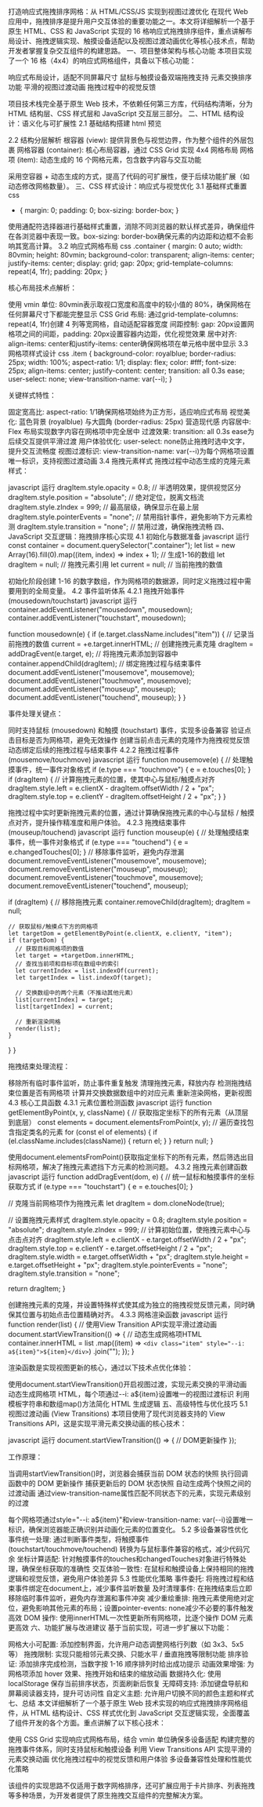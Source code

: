 打造响应式拖拽排序网格：从 HTML/CSS/JS 实现到视图过渡优化
在现代 Web 应用中，拖拽排序是提升用户交互体验的重要功能之一。本文将详细解析一个基于原生 HTML、CSS 和 JavaScript 实现的 16 格响应式拖拽排序组件，重点讲解布局设计、拖拽逻辑实现、触摸设备适配以及视图过渡动画优化等核心技术点，帮助开发者掌握复杂交互组件的构建思路。
一、项目整体架构与核心功能
本项目实现了一个 16 格（4x4）的响应式网格组件，具备以下核心功能：

响应式布局设计，适配不同屏幕尺寸
鼠标与触摸设备双端拖拽支持
元素交换排序功能
平滑的视图过渡动画
拖拽过程中的视觉反馈

项目技术栈完全基于原生 Web 技术，不依赖任何第三方库，代码结构清晰，分为 HTML 结构层、CSS 样式层和 JavaScript 交互层三部分。
二、HTML 结构设计：语义化与可扩展性
2.1 基础结构搭建
html
预览
<!DOCTYPE html>
<html lang="en">
<head>
  <meta charset="UTF-8" />
  <meta name="viewport" content="width=device-width, initial-scale=1.0" />
  <title>响应式拖拽排序网格</title>
  <!-- CSS样式与JS脚本引入 -->
</head>
<body>
  <div class="view">
    <div class="container"></div>
  </div>
  <script>
    // 交互逻辑代码
  </script>
</body>
</html>
2.2 结构分层解析
根容器 (view): 提供背景色与视觉边界，作为整个组件的外层包裹
网格容器 (container): 核心布局容器，通过 CSS Grid 实现 4x4 网格布局
网格项 (item): 动态生成的 16 个网格元素，包含数字内容与交互功能

采用空容器 + 动态生成的方式，提高了代码的可扩展性，便于后续功能扩展（如动态修改网格数量）。
三、CSS 样式设计：响应式与视觉优化
3.1 基础样式重置
css
* {
  margin: 0;
  padding: 0;
  box-sizing: border-box;
}

使用通配符选择器进行基础样式重置，消除不同浏览器的默认样式差异，确保组件在各浏览器中表现一致。box-sizing: border-box确保元素的内边距和边框不会影响其宽高计算。
3.2 响应式网格布局
css
.container {
  margin: 0 auto;
  width: 80vmin;
  height: 80vmin;
  background-color: transparent;
  align-items: center;
  justify-items: center;
  display: grid;
  gap: 20px;
  grid-template-columns: repeat(4, 1fr);
  padding: 20px;
}

核心布局技术点解析：

使用 vmin 单位: 80vmin表示取视口宽度和高度中的较小值的 80%，确保网格在任何屏幕尺寸下都能完整显示
CSS Grid 布局: 通过grid-template-columns: repeat(4, 1fr)创建 4 列等宽网格，自动适配容器宽度
间距控制: gap: 20px设置网格项之间的间距，padding: 20px设置容器内边距，优化视觉效果
居中对齐: align-items: center和justify-items: center确保网格项在单元格中居中显示
3.3 网格项样式设计
css
.item {
  background-color: royalblue;
  border-radius: 25px;
  width: 100%;
  aspect-ratio: 1/1;
  display: flex;
  color: #fff;
  font-size: 25px;
  align-items: center;
  justify-content: center;
  transition: all 0.3s ease;
  user-select: none;
  view-transition-name: var(--i);
}

关键样式特性：

固定宽高比: aspect-ratio: 1/1确保网格项始终为正方形，适应响应式布局
视觉美化: 蓝色背景 (royalblue) 与大圆角 (border-radius: 25px) 营造现代感
内容居中: Flex 布局实现数字内容在网格项中完全居中
过渡效果: transition: all 0.3s ease为后续交互提供平滑过渡
用户体验优化: user-select: none防止拖拽时选中文字，提升交互流畅度
视图过渡标识: view-transition-name: var(--i)为每个网格项设置唯一标识，支持视图过渡动画
3.4 拖拽元素样式
拖拽过程中动态生成的克隆元素样式：

javascript
运行
dragItem.style.opacity = 0.8;    // 半透明效果，提供视觉区分
dragItem.style.position = "absolute"; // 绝对定位，脱离文档流
dragItem.style.zIndex = 999;     // 最高层级，确保显示在最上层
dragItem.style.pointerEvents = "none"; // 禁用指针事件，避免影响下方元素检测
dragItem.style.transition = "none";    // 禁用过渡，确保拖拽流畅
四、JavaScript 交互逻辑：拖拽排序核心实现
4.1 初始化与数据准备
javascript
运行
const container = document.querySelector(".container");
let list = new Array(16).fill(0).map((item, index) => index + 1); // 生成1-16的数组
let dragItem = null; // 拖拽元素引用
let current = null;  // 当前拖拽的数值

初始化阶段创建 1-16 的数字数组，作为网格项的数据源，同时定义拖拽过程中需要用到的全局变量。
4.2 事件监听体系
4.2.1 拖拽开始事件 (mousedown/touchstart)
javascript
运行
container.addEventListener("mousedown", mousedown);
container.addEventListener("touchstart", mousedown);

function mousedown(e) {
  if (e.target.className.includes("item")) {
    // 记录当前拖拽的数值
    current = +e.target.innerHTML;
    // 创建拖拽元素克隆
    dragItem = addDragEvent(e.target, e);
    // 将拖拽元素添加到容器中
    container.appendChild(dragItem);
    // 绑定拖拽过程与结束事件
    document.addEventListener("mousemove", mousemove);
    document.addEventListener("touchmove", mousemove);
    document.addEventListener("mouseup", mouseup);
    document.addEventListener("touchend", mouseup);
  }
}

事件处理关键点：

同时支持鼠标 (mousedown) 和触摸 (touchstart) 事件，实现多设备兼容
验证点击目标是否为网格项，避免无效操作
创建当前点击元素的克隆作为拖拽视觉反馈
动态绑定后续的拖拽过程与结束事件
4.2.2 拖拽过程事件 (mousemove/touchmove)
javascript
运行
function mousemove(e) {
  // 处理触摸事件，统一事件对象格式
  if (e.type === "touchmove") {
    e = e.touches[0];
  }
  if (dragItem) {
    // 计算拖拽元素的位置，使其中心与鼠标/触摸点对齐
    dragItem.style.left = e.clientX - dragItem.offsetWidth / 2 + "px";
    dragItem.style.top = e.clientY - dragItem.offsetHeight / 2 + "px";
  }
}

拖拽过程中实时更新拖拽元素的位置，通过计算确保拖拽元素的中心与鼠标 / 触摸点对齐，提升操作精准度和用户体验。
4.2.3 拖拽结束事件 (mouseup/touchend)
javascript
运行
function mouseup(e) {
  // 处理触摸结束事件，统一事件对象格式
  if (e.type === "touchend") {
    e = e.changedTouches[0];
  }
  // 移除事件监听，避免内存泄漏
  document.removeEventListener("mousemove", mousemove);
  document.removeEventListener("mouseup", mouseup);
  document.removeEventListener("touchmove", mousemove);
  document.removeEventListener("touchend", mouseup);
  
  if (dragItem) {
    // 移除拖拽元素
    container.removeChild(dragItem);
    dragItem = null;
    
    // 获取鼠标/触摸点下方的网格项
    let targetDom = getElementByPoint(e.clientX, e.clientY, "item");
    if (targetDom) {
      // 获取目标网格项的数值
      let target = +targetDom.innerHTML;
      // 查找当前项和目标项在数组中的索引
      let currentIndex = list.indexOf(current);
      let targetIndex = list.indexOf(target);
      
      // 交换数组中的两个元素（不推动其他元素）
      list[currentIndex] = target;
      list[targetIndex] = current;
      
      // 重新渲染网格
      render(list);
    }
  }
}

拖拽结束处理流程：

移除所有临时事件监听，防止事件重复触发
清理拖拽元素，释放内存
检测拖拽结束位置是否有网格项
计算并交换数据数组中的对应元素
重新渲染网格，更新视图
4.3 核心工具函数
4.3.1 元素位置检测函数
javascript
运行
function getElementByPoint(x, y, className) {
  // 获取指定坐标下的所有元素（从顶层到底层）
  const elements = document.elementsFromPoint(x, y);
  // 遍历查找包含指定类名的元素
  for (const el of elements) {
    if (el.className.includes(className)) {
      return el;
    }
  }
  return null;
}

使用document.elementsFromPoint()获取指定坐标下的所有元素，然后筛选出目标网格项，解决了拖拽元素遮挡下方元素的检测问题。
4.3.2 拖拽元素创建函数
javascript
运行
function addDragEvent(dom, e) {
  // 统一鼠标和触摸事件的坐标获取方式
  if (e.type === "touchstart") {
    e = e.touches[0];
  }
  
  // 克隆当前网格项作为拖拽元素
  let dragItem = dom.cloneNode(true);
  
  // 设置拖拽元素样式
  dragItem.style.opacity = 0.8;
  dragItem.style.position = "absolute";
  dragItem.style.zIndex = 999;
  // 计算初始位置，使拖拽元素中心与点击点对齐
  dragItem.style.left = e.clientX - e.target.offsetWidth / 2 + "px";
  dragItem.style.top = e.clientY - e.target.offsetHeight / 2 + "px";
  dragItem.style.width = e.target.offsetWidth + "px";
  dragItem.style.height = e.target.offsetHeight + "px";
  dragItem.style.pointerEvents = "none";
  dragItem.style.transition = "none";
  
  return dragItem;
}

创建拖拽元素的克隆，并设置特殊样式使其成为独立的拖拽视觉反馈元素，同时确保其位置与初始点击位置精确对齐。
4.3.3 网格渲染函数
javascript
运行
function render(list) {
  // 使用View Transition API实现平滑过渡动画
  document.startViewTransition(() => {
    // 动态生成网格项HTML
    container.innerHTML = list
      .map((item) => `<div class="item" style="--i: a${item}">${item}</div>`)
      .join("");
  });
}

渲染函数是实现视图更新的核心，通过以下技术点优化体验：

使用document.startViewTransition()开启视图过渡，实现元素交换的平滑动画
动态生成网格项 HTML，每个项通过--i: a${item}设置唯一的视图过渡标识
利用模板字符串和数组map()方法简化 HTML 生成逻辑
五、高级特性与优化技巧
5.1 视图过渡动画 (View Transitions)
本项目使用了现代浏览器支持的 View Transitions API，这是实现平滑元素交换动画的核心技术：

javascript
运行
document.startViewTransition(() => {
  // DOM更新操作
});

工作原理：

当调用startViewTransition()时，浏览器会捕获当前 DOM 状态的快照
执行回调函数中的 DOM 更新操作
捕获更新后的 DOM 状态快照
自动生成两个快照之间的过渡动画
通过view-transition-name属性匹配不同状态下的元素，实现元素级别的过渡

每个网格项通过style="--i: a${item}"和view-transition-name: var(--i)设置唯一标识，确保浏览器能正确识别并动画化元素的位置变化。
5.2 多设备兼容性优化
事件统一处理: 通过判断事件类型，将触摸事件 (touchstart/touchmove/touchend) 转换为与鼠标事件兼容的格式，减少代码冗余
坐标计算适配: 针对触摸事件的touches和changedTouches对象进行特殊处理，确保坐标获取的准确性
交互体验一致性: 在鼠标和触摸设备上保持相同的拖拽逻辑和视觉反馈，避免用户体验差异
5.3 性能优化策略
事件委托: 将拖拽过程和结束事件绑定在document上，减少事件监听数量
及时清理事件: 在拖拽结束后立即移除临时事件监听，避免内存泄漏和事件冲突
减少重绘重排: 拖拽元素使用绝对定位，避免影响其他元素的布局；设置pointer-events: none减少不必要的事件触发
高效 DOM 操作: 使用innerHTML一次性更新所有网格项，比逐个操作 DOM 元素更高效
六、功能扩展与改进建议
基于当前实现，可进一步扩展以下功能：

网格大小可配置: 添加控制界面，允许用户动态调整网格行列数（如 3x3、5x5 等）
拖拽限制: 实现只能相邻元素交换、只能水平 / 垂直拖拽等限制功能
排序验证: 添加排序完成检测，当数字按 1-16 顺序排列时给出成功提示
动画效果增强: 为网格项添加 hover 效果、拖拽开始和结束的缩放动画
数据持久化: 使用 localStorage 保存当前排序状态，页面刷新后恢复
无障碍支持: 添加键盘导航和屏幕阅读器支持，提升可访问性
自定义主题: 允许用户切换不同的颜色主题和样式
七、总结
本文详细解析了一个基于原生 Web 技术实现的响应式拖拽排序网格组件，从 HTML 结构设计、CSS 样式优化到 JavaScript 交互逻辑实现，全面覆盖了组件开发的各个方面。重点讲解了以下核心技术：

使用 CSS Grid 实现响应式网格布局，结合 vmin 单位确保多设备适配
构建完整的拖拽事件体系，同时支持鼠标和触摸设备
利用 View Transitions API 实现平滑的元素交换动画
优化拖拽过程中的视觉反馈和用户体验
多设备兼容性处理和性能优化策略

该组件的实现思路不仅适用于数字网格排序，还可扩展应用于卡片排序、列表拖拽等多种场景，为开发者提供了原生拖拽交互组件的完整解决方案。
